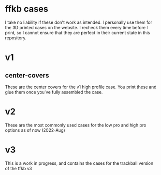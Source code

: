 # ffkb cases

I take no liability if these don't work as intended. I personally use them for the 3D printed cases on the website. I recheck them every time before I print, so I cannot ensure that they are perfect in their current state in this repository.

# v1

## center-covers

These are the center covers for the v1 high profile case. You print these and glue them once you've fully assembled the case.

# v2

These are the most commonly used cases for the low pro and high pro options as of now (2022-Aug)

# v3

This is a work in progress, and contains the cases for the trackball version of the ffkb v3